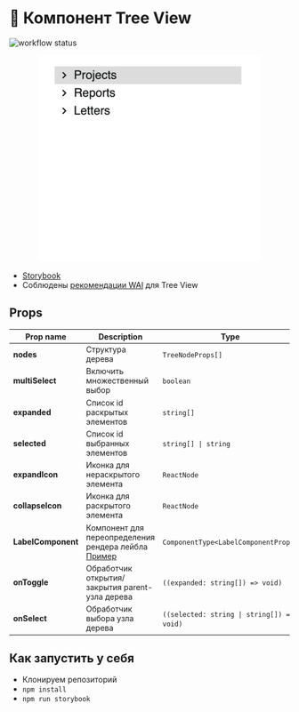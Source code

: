 # 🌳 Компонент Tree View
![workflow status](https://github.com/ishindanil/Tree-View/actions/workflows/node.js.yml/badge.svg?branch=master)

<p align="center">
    <img src="./docs/demo.gif" width="400" />
</p>

- [Storybook](https://master--6249d6fec2e1d3003a844c5a.chromatic.com/?path=/story/treeview--playground)
- Соблюдены [рекомендации WAI](https://www.w3.org/TR/wai-aria-practices-1.1/#TreeView) для Tree View

## Props

| Prop name          | Description                                                                                                                                          | Type                                       | Default     |
| ------------------ | ---------------------------------------------------------------------------------------------------------------------------------------------------- | ------------------------------------------ | ----------- |
| **nodes**          | Структура дерева                                                                                                                                     | `TreeNodeProps[]`                          |             |
| **multiSelect**    | Включить множественный выбор                                                                                                                         | `boolean`                                  | `false`     |
| **expanded**       | Список id раскрытых элементов                                                                                                                        | `string[]`                                 |             |
| **selected**       | Список id выбранных элементов                                                                                                                        | `string[] \| string`                       |             |
| **expandIcon**     | Иконка для нераскрытого элемента                                                                                                                     | `ReactNode`                                |             |
| **collapseIcon**   | Иконка для раскрытого элемента                                                                                                                       | `ReactNode`                                |             |
| **LabelComponent** | Компонент для переопределения рендера лейбла<br>[Пример](https://github.com/ishindanil/Tree-View/blob/master/src/components/TreeLabel/TreeLabel.tsx) | `ComponentType<LabelComponentProps>`       |             |
| **onToggle**       | Обработчик открытия/закрытия parent-узла дерева                                                                                                      | `((expanded: string[]) => void)`           | `undefined` |
| **onSelect**       | Обработчик выбора узла дерева                                                                                                                        | `((selected: string \| string[]) => void)` | `undefined` |

## Как запустить у себя

-   Клонируем репозиторий
-   `npm install`
-   `npm run storybook`
